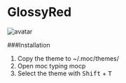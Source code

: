 # GlossyRed

![avatar](http://i.imgur.com/Amx5X1Y.png)

###Installation
1. Copy the theme to ~/.moc/themes/
2. Open moc typing mocp
3. Select the theme with <kbd>Shift</kbd> + <kbd>T</kbd>

